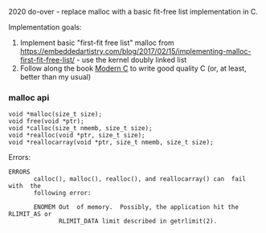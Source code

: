 2020 do-over - replace malloc with a basic fit-free list implementation in C.

Implementation goals:
1. Implement basic "first-fit free list" malloc from https://embeddedartistry.com/blog/2017/02/15/implementing-malloc-first-fit-free-list/ - use the kernel doubly linked list
2. Follow along the book [Modern C](https://modernc.gforge.inria.fr/) to write good quality C (or, at least, better than my usual)

### malloc api

```
void *malloc(size_t size);
void free(void *ptr);
void *calloc(size_t nmemb, size_t size);
void *realloc(void *ptr, size_t size);
void *reallocarray(void *ptr, size_t nmemb, size_t size);
```

Errors:

```
ERRORS
       calloc(), malloc(), realloc(), and reallocarray() can  fail  with  the
       following error:

       ENOMEM Out  of memory.  Possibly, the application hit the RLIMIT_AS or
              RLIMIT_DATA limit described in getrlimit(2).
```
